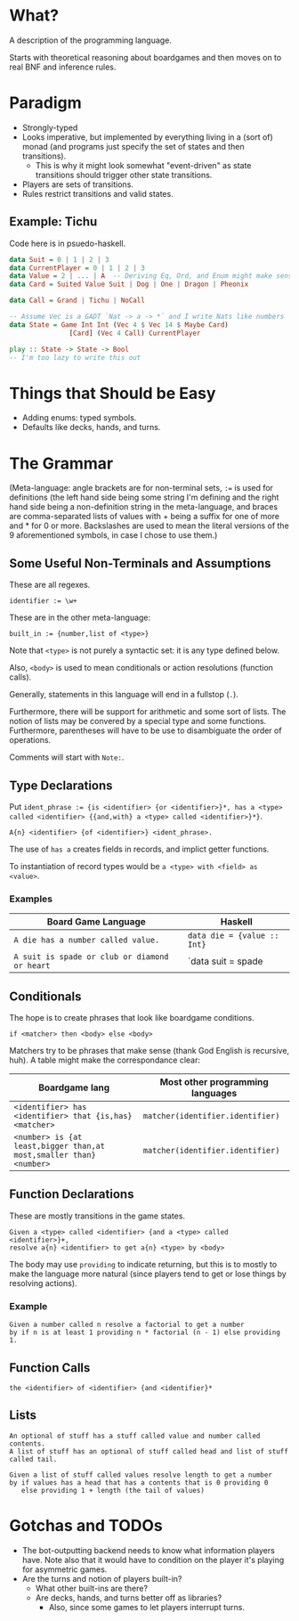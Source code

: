 # What?

A description of the programming language.

Starts with theoretical reasoning about boardgames
and then moves on to real BNF and inference rules.

# Paradigm

- Strongly-typed
- Looks imperative, but implemented by everything
  living in a (sort of) monad (and programs just
  specify the set of states and then transitions).
  - This is why it might look somewhat "event-driven"
    as state transitions should trigger other state
    transitions.
- Players are sets of transitions.
- Rules restrict transitions and valid states.

## Example: Tichu

Code here is in psuedo-haskell.

```hs
data Suit = 0 | 1 | 2 | 3
data CurrentPlayer = 0 | 1 | 2 | 3
data Value = 2 | ... | A  -- Deriving Eq, Ord, and Enum might make sense
data Card = Suited Value Suit | Dog | One | Dragon | Pheonix

data Call = Grand | Tichu | NoCall

-- Assume Vec is a GADT `Nat -> a -> *` and I write Nats like numbers
data State = Game Int Int (Vec 4 $ Vec 14 $ Maybe Card)
               [Card] (Vec 4 Call) CurrentPlayer

play :: State -> State -> Bool
-- I'm too lazy to write this out
```

# Things that Should be Easy

- Adding enums: typed symbols.
- Defaults like decks, hands, and turns.

# The Grammar

(Meta-language: angle brackets are for non-terminal sets, `:=` is used for
definitions (the left hand side being some string I'm defining and the right
hand side being a non-definition string in the meta-language, and braces are
comma-separated lists of values with + being a suffix for one of more and *
for 0 or more. Backslashes are used to mean the literal versions of the 9
aforementioned symbols, in case I chose to use them.)

## Some Useful Non-Terminals and Assumptions

These are all regexes.

```
identifier := \w+
```

These are in the other meta-language:

```
built_in := {number,list of <type>}
```

Note that `<type>` is not purely a syntactic set: it is any type defined below.

Also, `<body>` is used to mean conditionals or action resolutions (function
calls).

Generally, statements in this language will end in a fullstop (`.`).

Furthermore, there will be support for arithmetic and some sort of lists.
The notion of lists may be convered by a special type and some functions.
Furthermore, parentheses will have to be use to disambiguate the order of
operations.

Comments will start with `Note:`.

## Type Declarations

Put `ident_phrase := {is <identifier> {or <identifier>}*, has a <type> called <identifier> {{and,with} a <type> called <identifier>}*}`.

```
A{n} <identifier> {of <identifier>} <ident_phrase>.
```

The use of `has a` creates fields in records, and implict getter functions.

To instantiation of record types would be `a <type> with <field> as <value>`.

### Examples

| Board Game Language | Haskell |
|---|---|
| `A die has a number called value.` | `data die = {value :: Int}`
| `A suit is spade or club or diamond or heart` | `data suit = spade | club | diamond | heart` |

## Conditionals

The hope is to create phrases that look like boardgame conditions.

```
if <matcher> then <body> else <body>
```

Matchers try to be phrases that make sense (thank God English is recursive,
huh). A table might make the correspondance clear:

| Boardgame lang | Most other programming languages |
|---|---|
| `<identifier> has <identifier> that {is,has} <matcher>` | `matcher(identifier.identifier)`|
| `<number> is {at least,bigger than,at most,smaller than} <number>` | `matcher(identifier.identifier)`|

## Function Declarations

These are mostly transitions in the game states.

```
Given a <type> called <identifier> {and a <type> called <identifier>}+,
resolve a{n} <identifier> to get a{n} <type> by <body>
```

The body may use `providing` to indicate returning, but this is to mostly to
make the language more natural (since players tend to get or lose things by
resolving actions).

### Example

```
Given a number called n resolve a factorial to get a number
by if n is at least 1 providing n * factorial (n - 1) else providing 1.
```

## Function Calls

```
the <identifier> of <identifier> {and <identifier}*
```

## Lists

```
An optional of stuff has a stuff called value and number called contents.
A list of stuff has an optional of stuff called head and list of stuff called tail.

Given a list of stuff called values resolve length to get a number
by if values has a head that has a contents that is 0 providing 0
   else providing 1 + length (the tail of values)
```

# Gotchas and TODOs

- The bot-outputting backend needs to know what information
  players have. Note also that it would have to condition on
  the player it's playing for asymmetric games.
- Are the turns and notion of players built-in?
  - What other built-ins are there?
  - Are decks, hands, and turns better off as libraries?
    - Also, since some games to let players interrupt turns.
